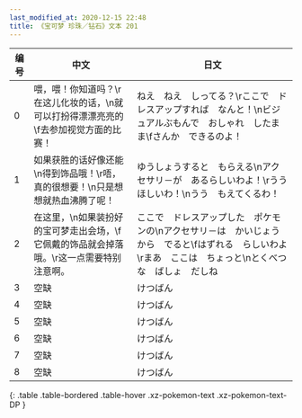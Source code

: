 ```yaml
---
last_modified_at: 2020-12-15 22:48
title: 《宝可梦 珍珠／钻石》文本 201
---
```

| 编号 | 中文 | 日文 |
| ---- | ---- | ---- |
| 0 | 喂，喂！你知道吗？\r在这儿化妆的话，\n就可以打扮得漂漂亮亮的\f去参加视觉方面的比赛！ | ねえ　ねえ　しってる？\rここで　ドレスアップすれば　なんと！\nビジュアルぶもんで　おしゃれ　したまま\fさんか　できるのよ！ |
| 1 | 如果获胜的话好像还能\n得到饰品哦！\r唔，真的很想要！\n只是想想就热血沸腾了呢！ | ゆうしょうすると　もらえる\nアクセサリ－が　あるらしいわよ！\rうう　ほしいわ！\nうう　もえてくるわ！ |
| 2 | 在这里，\n如果装扮好的宝可梦走出会场，\f它佩戴的饰品就会掉落哦。\r这一点需要特别注意啊。 | ここで　ドレスアップした　ポケモンの\nアクセサリ－は　かいじょうから　でると\fはずれる　らしいわよ\rまあ　ここは　ちょっと\nとくべつな　ばしょ　だしね |
| 3 | 空缺 | けつばん |
| 4 | 空缺 | けつばん |
| 5 | 空缺 | けつばん |
| 6 | 空缺 | けつばん |
| 7 | 空缺 | けつばん |
| 8 | 空缺 | けつばん |
{: .table .table-bordered .table-hover .xz-pokemon-text .xz-pokemon-text-DP }